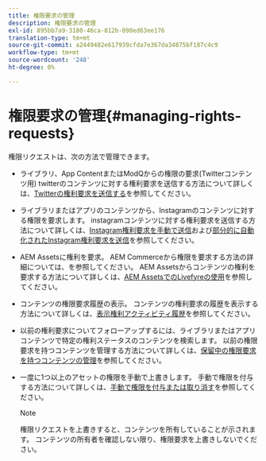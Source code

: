 ```yaml
---
title: 権限要求の管理
description: 権限要求の管理
exl-id: 895bb7a9-3180-46ca-812b-098ed63ee176
translation-type: tm+mt
source-git-commit: a2449482e617939cfda7e367da34875bf187c4c9
workflow-type: tm+mt
source-wordcount: '248'
ht-degree: 0%

---
```


# 権限要求の管理{#managing-rights-requests}

権限リクエストは、次の方法で管理できます。

* ライブラリ、App ContentまたはModQからの権限の要求(Twitterコンテンツ用) twitterのコンテンツに対する権利要求を送信する方法について詳しくは、[Twitterの権利要求を送信する](../c-how-requesting-rights-works/t-send-a-rights-request-to-own-a-digital-asset.md#t_send_a_rights_request_to_own_a_digital_asset)を参照してください。
* ライブラリまたはアプリのコンテンツから、Instagramのコンテンツに対する権限を要求します。 instagramコンテンツに対する権利要求を送信する方法について詳しくは、[Instagram権利要求を手動で送信](../c-how-requesting-rights-works/c-send-instagram-manual-rights-request.md#c_send_instagram_manual_rights_request)および[部分的に自動化されたInstagram権利要求を送信](../c-how-requesting-rights-works/c-send-an-instagram-rights-request-from-the-library.md#c_send_an_instagram_rights_request_from_the_library)を参照してください。

* AEM Assetsに権利を要求。 AEM Commerceから権限を要求する方法の詳細については、を参照してください。 AEM Assetsからコンテンツの権利を要求する方法について詳しくは、[AEM AssetsでのLivefyreの使用](https://helpx.adobe.com/experience-manager/6-4/sites/administering/using/livefyre.html#UseLivefyrewithAEMAssets)を参照してください。
* コンテンツの権限要求履歴の表示。 コンテンツの権利要求の履歴を表示する方法について詳しくは、[表示権利アクティビティ履歴](../c-how-requesting-rights-works/c-view-rights-activity-history.md#c_view_rights_activity_history)を参照してください。
* 以前の権利要求についてフォローアップするには、ライブラリまたはアプリコンテンツで特定の権利ステータスのコンテンツを検索します。 以前の権限要求を持つコンテンツを管理する方法について詳しくは、[保留中の権限要求を持つコンテンツの管理](../c-how-requesting-rights-works/t-manage-content-with-pending-rights-request.md#t_manage_content_with_pending_rights_request)を参照してください。
* 一度に1つ以上のアセットの権限を手動で上書きします。 手動で権限を付与する方法について詳しくは、[手動で権限を付与または取り消す](../c-how-requesting-rights-works/t-manually-grant-the-rights-for-one-or-more-assets.md#t_manually_grant_the_rights_for_one_or_more_assets)を参照してください。

   >[!NOTE]
   >
   >権限リクエストを上書きすると、コンテンツを所有していることが示されます。 コンテンツの所有者を確認しない限り、権限要求を上書きしないでください。
